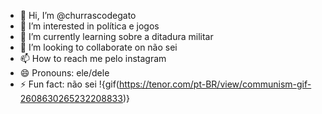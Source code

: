- 👋 Hi, I’m @churrascodegato
- 👀 I’m interested in política e jogos
- 🌱 I’m currently learning sobre a ditadura militar
- 💞️ I’m looking to collaborate on não sei
- 📫 How to reach me pelo instagram
- 😄 Pronouns: ele/dele
- ⚡ Fun fact: não sei
!{gif(https://tenor.com/pt-BR/view/communism-gif-2608630265232208833)}
<!---
churrascodegato/churrascodegato is a ✨ special ✨ repository because its `README.md` (this file) appears on your GitHub profile.
You can click the Preview link to take a look at your changes.
--->
